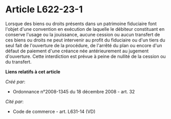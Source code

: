 # Article L622-23-1

Lorsque des biens ou droits présents dans un patrimoine fiduciaire font l'objet d'une convention en exécution de laquelle le
débiteur constituant en conserve l'usage ou la jouissance, aucune cession ou aucun transfert de ces biens ou droits ne peut
intervenir au profit du fiduciaire ou d'un tiers du seul fait de l'ouverture de la procédure, de l'arrêté du plan ou encore
d'un défaut de paiement d'une créance née antérieurement au jugement d'ouverture. Cette interdiction est prévue à peine de
nullité de la cession ou du transfert.

**Liens relatifs à cet article**

_Créé par_:

  - Ordonnance n°2008-1345 du 18 décembre 2008 - art. 32

_Cité par_:

  - Code de commerce - art. L631-14 (VD)
